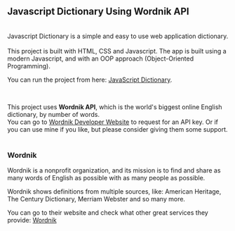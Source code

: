 ## Javascript Dictionary Using Wordnik API

<br/>
Javascript Dictionary is a simple and easy to use web application dictionary.
<br/><br/>
This project is built with HTML, CSS and Javascript. The app is built using a modern Javascript, and with an OOP approach (Object-Oriented Programming).
<br/>

You can run the project from here: [JavaScript Dictionary](https://ahmed-alawi-ba.github.io/Javascript-Dictionary/).

<br/>

This project uses **Wordnik API**, which is the world's biggest online English dictionary, by number of words.
<br/>
You can go to [Wordnik Developer Website](https://developer.wordnik.com/) to request for an API key. Or if you can use mine if you like, but please consider giving them some support.
<br/><br/>

### Wordnik

Wordnik is a nonprofit organization, and its mission is to find and share as many words of English as possible with as many people as possible.

Wordnik shows definitions from multiple sources, like: American Heritage, The Century Dictionary, Merriam Webster and so many more.

You can go to their website and check what other great services they provide: [Wordnik](https://www.wordnik.com/)




